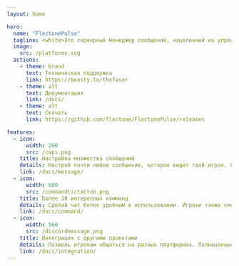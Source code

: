 ```yaml
---
layout: home

hero:
  name: "FlectonePulse"
  tagline: <white>Это серверный менеджер сообщений, нацеленный на упрощение настройки сервера
  image:
    src: /platforms.svg
  actions:
    - theme: brand
      text: Техническая поддержка
      link: https://boosty.to/thefaser
    - theme: alt
      text: Документация
      link: /docs/
    - theme: alt
      text: Скачать
      link: https://github.com/flectone/FlectonePulse/releases

features:
  - icon: 
      width: 290
      src: /caps.png
    title: Настройка множества сообщений
    details: Настрой почти любое сообщение, которое видит твой игрок. Любое действие FlectonePulse можно отключить
    link: /docs/message/
  - icon:
      width: 500
      src: /commandtictactoe.png
    title: Более 30 интересных комманд
    details: Сделай чат более удобным в использовании. Игроки также смогут использовать встроенные мини-игры
    link: /docs/command/
  - icon:
      width: 500
      src: /discordmessage.png
    title: Интеграция с другими проектами
    details: Позволь игрокам общаться на разных платформах. Полноценные интеграции с Discord, Twitch и Telegram
    link: /docs/integration/
---
```


<br>
<br>
<br>
<div class="w-80" style=" display: flex; flex-direction: column; align-items: center; justify-content: center;">
    <img src="/structure.svg" alt="">
</div>

<br>
<br>
<br>
<div class="w-80" style=" display: flex; flex-direction: column; align-items: center; justify-content: center;">
    <article class="bstats">
        <a href="https://bstats.org/plugin/bukkit/FlectonePulse" rel="noopener nofollow ugc" target="_blank">
        <img src="https://bstats.org/signatures/bukkit/FlectonePulse.svg" alt=""></a>
    </article>
</div>